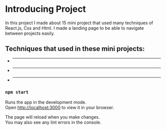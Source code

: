 # Introducing Project

In this project I made about 15 mini project that used many techniques of React.js, Css and Html.
I made a landing page to be able to navigate between projects easily.

## Techniques that used in these mini projects:

- *******
- *******
- *******


### `npm start`

Runs the app in the development mode.\
Open [http://localhost:3000](http://localhost:3000) to view it in your browser.

The page will reload when you make changes.\
You may also see any lint errors in the console.

